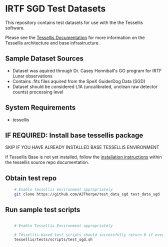 IRTF SGD Test Datasets
==========================

This repository contains test datasets for use with the the Tessellis software.

Please see the 
[Tessellis Documentation](https://github.com/AJThorpe/tessellis/blob/main/README.md)
for more information on the Tessellis architecture and base infrastructure.

Sample Dataset Sources
-----------------------

- Dataset was aquired through Dr. Casey Honniball's GO program for IRTF Lunar observations
- Contains .fits files aquired from the SpeX GuiderDog Data (SGD)
- Dataset should be considered L1A (uncalibrated, unclean raw detector counts) processing level


System Requirements
---------------------

* tessellis 


IF REQUIRED: Install base tessellis package
------------------------------------------------------------
SKIP IF YOU HAVE ALREADY INSTALLED BASE TESSELLIS ENVIRONMENT 

If Tessellis Base is not yet installed, follow the
[installation instructions](https://github.com/AJThorpe/tessellis/blob/main/docs/installation.rst)
within the tessellis source repo documentation.

Obtain test repo
----------------
```bash
    # Enable tessellis environment appropriately
    git clone https://github.com/AJThorpe/test_data_sgd test_data_sgd
```

Run sample test scripts
-----------------------
```bash

    # Enable Tessellis Environment appropriately

    # Tessellis-based test scripts should successfully return 0 if everything is set up properly.
    tessellis/tests/scripts/test_sgd.sh
```
